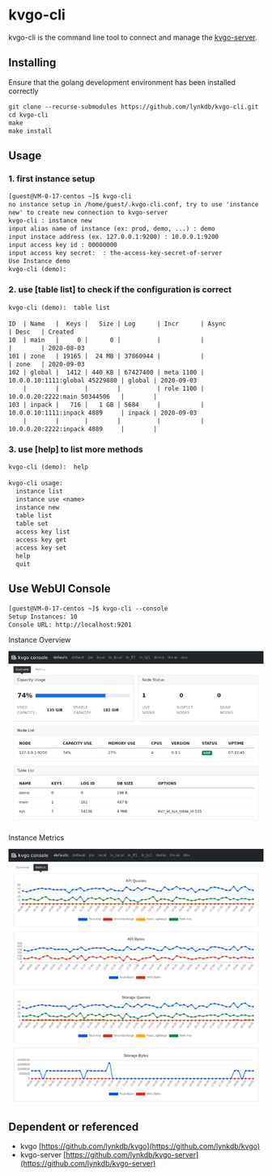 # kvgo-cli

kvgo-cli is the command line tool to connect and manage the [kvgo-server](https://github.com/lynkdb/kvgo-server).


## Installing

Ensure that the golang development environment has been installed correctly

``` shell
git clone --recurse-submodules https://github.com/lynkdb/kvgo-cli.git
cd kvgo-cli
make
make install
```

## Usage


### 1. first instance setup

``` shell
[guest@VM-0-17-centos ~]$ kvgo-cli
no instance setup in /home/guest/.kvgo-cli.conf, try to use 'instance new' to create new connection to kvgo-server
kvgo-cli : instance new
input alias name of instance (ex: prod, demo, ...) : demo
input instace address (ex. 127.0.0.1:9200) : 10.0.0.1:9200
input access key id : 00000000
input access key secret:  : the-access-key-secret-of-server
Use Instance demo
kvgo-cli (demo):
```

### 2. use [table list] to check if the configuration is correct

``` shell
kvgo-cli (demo):  table list

ID  | Name   |  Keys |   Size | Log      | Incr      | Async                          | Desc   | Created   
10  | main   |     0 |      0 |          |           |                                |        | 2020-08-03
101 | zone   | 19165 |  24 MB | 37860944 |           |                                | zone   | 2020-09-03
102 | global |  1412 | 440 KB | 67427400 | meta 1100 | 10.0.0.10:1111:global 45229880 | global | 2020-09-03
    |        |       |        |          | role 1100 | 10.0.0.20:2222:main 50344506   |        |           
103 | inpack |   716 |   1 GB | 5684     |           | 10.0.0.10:1111:inpack 4889     | inpack | 2020-09-03
    |        |       |        |          |           | 10.0.0.20:2222:inpack 4889     |        |           
```

### 3. use [help] to list more methods

``` shell
kvgo-cli (demo):  help

kvgo-cli usage:
  instance list
  instance use <name>
  instance new
  table list
  table set
  access key list
  access key get
  access key set
  help
  quit
```

## Use WebUI Console

``` shell
[guest@VM-0-17-centos ~]$ kvgo-cli --console
Setup Instances: 10
Console URL: http://localhost:9201
```

Instance Overview

![overview](misc/assets/console-01.cmp.png)


Instance Metrics

![metrics](misc/assets/console-02.cmp.png)


## Dependent or referenced

* kvgo [https://github.com/lynkdb/kvgo](https://github.com/lynkdb/kvgo)
* kvgo-server [https://github.com/lynkdb/kvgo-server](https://github.com/lynkdb/kvgo-server)
